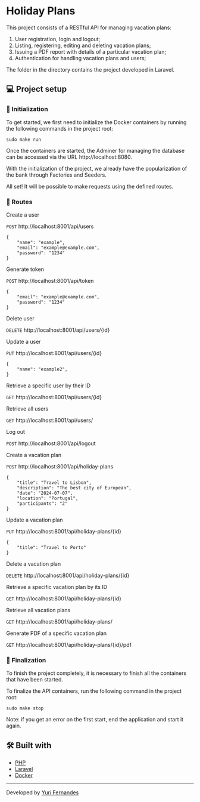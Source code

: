 # Holiday Plans

This project consists of a RESTful API for managing vacation plans:

1. User registration, login and logout;
2. Listing, registering, editing and deleting vacation plans;
3. Issuing a PDF report with details of a particular vacation plan;
7. Authentication for handling vacation plans and users;

The folder in the directory contains the project developed in Laravel.

## 💻 Project setup

### 🛫 Initialization

To get started, we first need to initialize the Docker containers by running the following commands in the project root:

```
sudo make run
```

Once the containers are started, the Adminer for managing the database can be accessed via the URL http://localhost:8080.

With the initialization of the project, we already have the popularization of the bank through Factories and Seeders.

All set! It will be possible to make requests using the defined routes.

### 📍 Routes

Create a user

`POST` http://localhost:8001/api/users
```
{
	"name": "example",
	"email": "example@example.com",
	"password": "1234"
}
```

Generate token

`POST` http://localhost:8001/api/token
```
{
	"email": "example@example.com",
	"password": "1234"
}
```

Delete user

`DELETE` http://localhost:8001/api/users/{id}

Update a user

`PUT` http://localhost:8001/api/users/{id}
```
{
	"name": "example2",
}
```
Retrieve a specific user by their ID

`GET` http://localhost:8001/api/users/{id}

Retrieve all users

`GET` http://localhost:8001/api/users/

Log out

`POST` http://localhost:8001/api/logout

Create a vacation plan

`POST` http://localhost:8001/api/holiday-plans
```
{
	"title": "Travel to Lisbon",
	"description": "The best city of European",
	"date": "2024-07-07",
	"location": "Portugal",
	"participants": "2"
}
```
Update a vacation plan

`PUT` http://localhost:8001/api/holiday-plans/{id}
```
{
	"title": "Travel to Porto"
}
```
Delete a vacation plan

`DELETE` http://localhost:8001/api/holiday-plans/{id}

Retrieve a specific vacation plan by its ID

`GET` http://localhost:8001/api/holiday-plans/{id}

Retrieve all vacation plans

`GET` http://localhost:8001/api/holiday-plans/

Generate PDF of a specific vacation plan

`GET` http://localhost:8001/api/holiday-plans/{id}/pdf

### 🔧 Finalization

To finish the project completely, it is necessary to finish all the containers that have been started.

To finalize the API containers, run the following command in the project root:

```
sudo make stop
```

Note: if you get an error on the first start, end the application and start it again.

## 🛠️ Built with

* [PHP](https://www.php.net/)
* [Laravel](https://laravel.com/)
* [Docker](https://www.docker.com/)

---
Developed by [Yuri Fernandes](https://github.com/fernandesyuri16)

